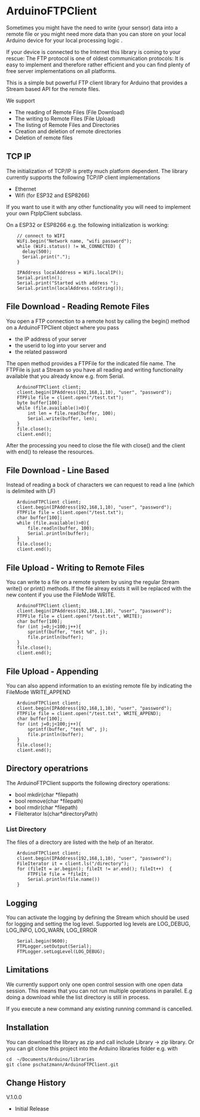 # ArduinoFTPClient

Sometimes you might have the need to write (your sensor) data into a remote file or you might need
more data than you can store on your local Arduino device for your local processing logic . 

If your device is connected to the Internet this library is coming to your rescue: The FTP protocol 
is one of oldest communication protocols: It is easy to implement and therefore rather efficient and
you can find plenty of free server implementations on all platforms.

This is a simple but powerful FTP client library for Arduino that provides a Stream based API for the 
remote files. 

We support

- The reading of Remote Files (File Download)
- The writing to Remote Files (File Upload)
- The listing of Remote Files and Directories
- Creation and deletion of remote directories
- Deletion of remote files

## TCP IP
The initialization of TCP/IP is pretty much platform dependent. The library currently supports
the following TCP/IP client implementations

- Ethernet
- Wifi (for ESP32 and ESP8266)

If you want to use it with any other functionality you will need to implement your own FtpIpClient subclass.

On a ESP32 or ESP8266 e.g. the following initialization is working:

```
    // connect to WIFI
    WiFi.begin("Network name, "wifi password");
    while (WiFi.status() != WL_CONNECTED) {
      delay(500);
      Serial.print(".");
    }

    IPAddress localAddress = WiFi.localIP();
    Serial.println();
    Serial.print("Started with address ");
    Serial.println(localAddress.toString());

```


## File Download - Reading Remote Files
You open a FTP connection to a remote host by calling the begin() method on a ArduinoFTPClient object where you pass
- the IP address of your server
- the userid to log into your server and 
- the related password  

The open method provides a FTPFile for the indicated file name. The FTPFile is just a Stream so
you have all reading and writing functionality available that you already know e.g. from Serial.

```
    ArduinoFTPClient client;
    client.begin(IPAddress(192,168,1,10), "user", "password");
    FTPFile file = client.open("/test.txt");
    byte buffer[100];
    while (file.available()>0){
        int len = file.read(buffer, 100);
        Serial.write(buffer, len);
    }
    file.close();
    client.end();
```
After the processing you need to close the file with close() and the client with end() to release 
the resources.

## File Download - Line Based
Instead of reading a bock of characters we can request to read a line (which is delimited with LF)
```
    ArduinoFTPClient client;
    client.begin(IPAddress(192,168,1,10), "user", "password");
    FTPFile file = client.open("/test.txt");
    char buffer[100];
    while (file.available()>0){
        file.readln(buffer, 100);
        Serial.println(buffer);
    }
    file.close();
    client.end();
```

## File Upload - Writing to Remote Files
You can write to a file on a remote system by using the regular Stream write() or print() methods. If
the file alreay exists it will be replaced with the new content if you use the FileMode WRITE.

```
    ArduinoFTPClient client;
    client.begin(IPAddress(192,168,1,10), "user", "password");
    FTPFile file = client.open("/test.txt", WRITE);
    char buffer[100];
    for (int j=0;j<100;j++){
        sprintf(buffer, "test %d", j);
        file.println(buffer);
    }
    file.close();
    client.end();
```

## File Upload - Appending
You can also append information to an existing remote file by indicating the FileMode WRITE_APPEND
```
    ArduinoFTPClient client;
    client.begin(IPAddress(192,168,1,10), "user", "password");
    FTPFile file = client.open("/test.txt", WRITE_APPEND);
    char buffer[100];
    for (int j=0;j<100;j++){
        sprintf(buffer, "test %d", j);
        file.println(buffer);
    }
    file.close();
    client.end();
```

##  Directory operatrions
The ArduinoFTPClient supports the following directory operations:

- bool mkdir(char *filepath) 
- bool remove(char *filepath) 
- bool rmdir(char *filepath)
- FileIterator ls(char*directoryPath)

### List Directory
The files of a directory are listed with the help of an Iterator. 

```
    ArduinoFTPClient client;
    client.begin(IPAddress(192,168,1,10), "user", "password");
    FileIterator it = client.ls("/directory");
    for (fileIt = ar.begin(); fileIt != ar.end(); fileIt++)  {
        FTPFile file = *fileIt;
        Serial.println(file.name())
    }
```

## Logging
You can activate the logging by defining the Stream which should be used for logging and setting the log level. 
Supported log levels are LOG_DEBUG, LOG_INFO, LOG_WARN, LOG_ERROR

```
    Serial.begin(9600);
    FTPLogger.setOutput(Serial);
    FTPLogger.setLogLevel(LOG_DEBUG);
```

## Limitations
We currently support only one open control session with one open data session. This means that you can not run multiple operations
in parallel. E.g doing a download while the list directory is still in process. 

If you execute a new command any existing running command is cancelled.

## Installation
You can download the library as zip and call include Library -> zip library. Or you can git clone this project into the Arduino libraries folder e.g. with
```
cd  ~/Documents/Arduino/libraries
git clone pschatzmann/ArduinoFTPClient.git
```

## Change History
V.1.0.0 
- Initial Release

